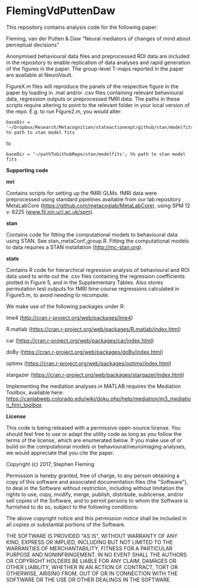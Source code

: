 # FlemingVdPuttenDaw

This repository contains analysis code for the following paper:

Fleming, van der Putten & Daw “Neural mediators of changes of mind about perceptual decisions”

Anonymised behavioural data files and preprocessed ROI data are included in the repository to enable replication of data analyses and rapid generation of the figures in the paper. The group-level T-maps reported in the paper are available at NeuroVault.

FigureX.m files will reproduce the panels of the respective figure in the paper by loading in .mat and/or .csv files containing relevant behavioural data, regression outputs or preprocessed fMRI data. The paths in these scripts require altering to point to the relevant folder in your local version of the repo. E.g. to run Figure2.m, you would alter:

```
baseDir = '~/Dropbox/Research/Metacognition/stateactionexpt/github/stan/modelfits'; %% path to stan model fits
```

to 

```
baseDir = ‘~/pathToGithubRepo/stan/modelfits'; %% path to stan model fits
```

**Supporting code**

**mri**

Contains scripts for setting up the fMRI GLMs. fMRI data were preprocessed using standard pipelines available from our lab repository MetaLabCore (https://github.com/metacoglab/MetaLabCore), using SPM 12 v. 6225 (www.fil.ion.ucl.ac.uk/spm). 

**stan**

Contains code for fitting the computational models to behavioural data using STAN. See stan_metaConf_group.R.
Fitting the computational models to data requires a STAN installation (http://mc-stan.org).

**stats**

Contains R code for hierarchical regression analysis of behavioural and ROI data used to write out the .csv files containing the regression coefficients plotted in Figure 5, and in the Supplementary Tables. Also stores permutation test outputs for fMRI time course regressions calculated in Figure5.m, to avoid needing to recompute.

We make use of the following packages under R:

lme4 (http://cran.r-project.org/web/packages/lme4)

R.matlab (https://cran.r-project.org/web/packages/R.matlab/index.html)

car (https://cran.r-project.org/web/packages/car/index.html)

doBy (https://cran.r-project.org/web/packages/doBy/index.html)

optimx (https://cran.r-project.org/web/packages/optimx/index.html)

stargazer (https://cran.r-project.org/web/packages/stargazer/index.html)

Implementing the mediation analyses in MATLAB requires the Mediation Toolbox, available here:
https://canlabweb.colorado.edu/wiki/doku.php/help/mediation/m3_mediation_fmri_toolbox

**License**

This code is being released with a permissive open-source license. You should feel free to use or adapt the utility code as long as you follow the terms of the license, which are enumerated below. If you make use of or build on the computational models or behavioural/neuroimaging analyses, we would appreciate that you cite the paper.

Copyright (c) 2017, Stephen Fleming

Permission is hereby granted, free of charge, to any person obtaining a copy
of this software and associated documentation files (the "Software"), to deal
in the Software without restriction, including without limitation the rights
to use, copy, modify, merge, publish, distribute, sublicense, and/or sell
copies of the Software, and to permit persons to whom the Software is
furnished to do so, subject to the following conditions:

The above copyright notice and this permission notice shall be included in all
copies or substantial portions of the Software.

THE SOFTWARE IS PROVIDED "AS IS", WITHOUT WARRANTY OF ANY KIND, EXPRESS OR
IMPLIED, INCLUDING BUT NOT LIMITED TO THE WARRANTIES OF MERCHANTABILITY,
FITNESS FOR A PARTICULAR PURPOSE AND NONINFRINGEMENT. IN NO EVENT SHALL THE
AUTHORS OR COPYRIGHT HOLDERS BE LIABLE FOR ANY CLAIM, DAMAGES OR OTHER
LIABILITY, WHETHER IN AN ACTION OF CONTRACT, TORT OR OTHERWISE, ARISING FROM,
OUT OF OR IN CONNECTION WITH THE SOFTWARE OR THE USE OR OTHER DEALINGS IN THE
SOFTWARE.
